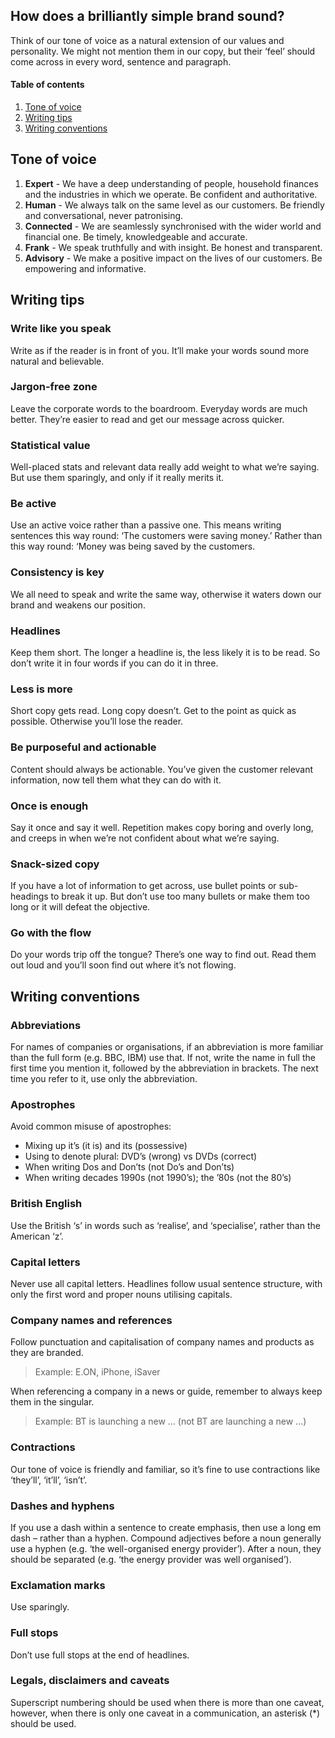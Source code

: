 ## How does a brilliantly simple brand sound?

Think of our tone of voice as a natural extension of our values and personality. We might not mention them in our copy, but their ‘feel’ should come across in every word, sentence and paragraph.

#### Table of contents
1. [Tone of voice](#tone-of-voice)
2. [Writing tips](#writing-tips)
3. [Writing conventions](#writing-conventions)

## Tone of voice

1. **Expert** - We have a deep understanding of people, household finances and the industries in which we operate. Be confident and authoritative.
2. **Human** - We always talk on the same level as our customers. Be friendly and conversational, never patronising.
3. **Connected** - We are seamlessly synchronised with the wider world and financial one. Be timely, knowledgeable and accurate.
4. **Frank** - We speak truthfully and with insight. Be honest and transparent.
5. **Advisory** - We make a positive impact on the lives of our customers. Be empowering and informative.

## Writing tips

### Write like you speak
Write as if the reader is in front of you. It’ll make your words sound more natural and believable.

### Jargon-free zone
Leave the corporate words to the boardroom. Everyday words are much better. They’re easier to read and get our message across quicker.

### Statistical value
Well-placed stats and relevant data really add weight to what we’re saying. But use them sparingly, and only if it really merits it.

### Be active
Use an active voice rather than a passive one. This means writing sentences this way round: ‘The customers were saving money.’ Rather than this way round: ‘Money was being saved by the customers.

### Consistency is key
We all need to speak and write the same way, otherwise it waters down our brand and weakens our position.

### Headlines
Keep them short. The longer a headline is, the less likely it is to be read. So don’t write it in four words if you can do it in three.

### Less is more
Short copy gets read. Long copy doesn’t. Get to the point as quick as possible. Otherwise you’ll lose the reader.

### Be purposeful and actionable
Content should always be actionable. You’ve given the customer relevant information, now tell them what they can do with it.

### Once is enough
Say it once and say it well. Repetition makes copy boring and overly long, and creeps in when we’re not confident about what we’re saying.

### Snack-sized copy
If you have a lot of information to get across, use bullet points or sub-headings to break it up. But don’t use too many bullets or make them too long or it will defeat the objective.

### Go with the flow
Do your words trip off the tongue? There’s one way to find out. Read them out loud and you’ll soon find out where it’s not flowing.

## Writing conventions

### Abbreviations

For names of companies or organisations, if an abbreviation is more familiar than the full form (e.g. BBC, IBM) use that. If not, write the name in full the first time you mention it, followed by the abbreviation in brackets. The next time you refer to it, use only the abbreviation.

### Apostrophes
Avoid common misuse of apostrophes:

- Mixing up it’s (it is) and its (possessive)
- Using to denote plural: DVD’s (wrong) vs DVDs (correct)
- When writing Dos and Don’ts (not Do’s and Don’ts)
- When writing decades 1990s (not 1990’s); the ’80s (not the 80’s)

### British English

Use the British ‘s’ in words such as ‘realise’, and ‘specialise’, rather than the American ‘z’.

### Capital letters

Never use all capital letters. Headlines follow usual sentence structure, with only the first word and proper nouns utilising capitals.

### Company names and references

Follow punctuation and capitalisation of company names and products as they are branded.
> Example: E.ON, iPhone, iSaver

When referencing a company in a news or guide, remember to always keep them in the singular.
> Example: BT is launching a new ... (not BT are launching a new ...)

### Contractions

Our tone of voice is friendly and familiar, so it’s fine to use contractions like ‘they’ll’, ‘it’ll’, ‘isn’t’.

### Dashes and hyphens
If you use a dash within a sentence to create emphasis, then use a long em dash – rather than a hyphen.
Compound adjectives before a noun generally use a hyphen (e.g. ‘the well-organised energy provider’). After a noun, they should be separated (e.g. ‘the energy provider was well organised’).

### Exclamation marks
Use sparingly.

### Full stops
Don’t use full stops at the end of headlines.

### Legals, disclaimers and caveats
Superscript numbering should be used when there is more than one caveat, however, when there is only one caveat in a communication, an asterisk (*) should be used.
